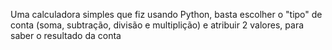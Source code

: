 Uma calculadora simples que fiz usando Python, basta escolher o "tipo" de conta (soma, subtração, divisão e multiplição) e atribuir 2 valores, para saber o resultado da conta
